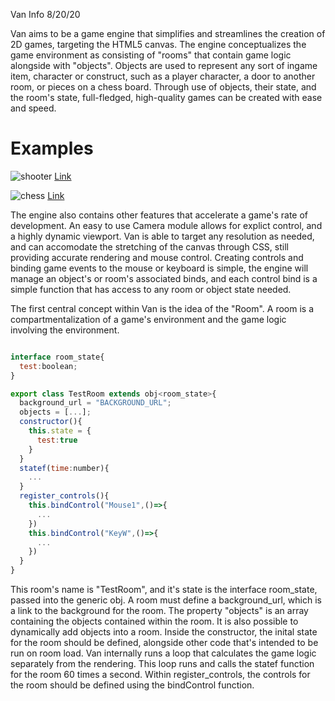 Van Info
8/20/20

Van aims to be a game engine that simplifies and streamlines the creation of 2D games, targeting the HTML5 canvas. The engine conceptualizes the game environment as consisting of "rooms" that contain game logic alongside with "objects". Objects are used to represent any sort of ingame item, character or construct, such as a player  character, a door to another room, or pieces on a chess board. Through use of objects, their state, and the room's state, full-fledged, high-quality games can be created with ease and speed.

# Examples
![shooter](https://i.gyazo.com/438f938c63bf78a3354752887656520b.png)
[Link](http://reedkrawiec.github.io/subpages/van/shooter/)

![chess](https://i.gyazo.com/267e310895fb95103f967463f59b0028.png)
[Link](http://reedkrawiec.github.io/subpages/van/chess/)

The engine also contains other features that accelerate a game's rate of development. An easy to use Camera module allows for explict control, and a highly dynamic viewport. Van is able to target any resolution as needed, and can accomodate the stretching of the canvas through CSS, still providing accurate rendering and mouse control. Creating controls and binding game events to the mouse or keyboard is simple, the engine will manage an object's or room's associated binds, and each control bind is a simple function that has access to any room or object state needed.

The first central concept within Van is the idea of the "Room". A room is a compartmentalization of a game's environment and the game logic involving the environment.

``` js

interface room_state{
  test:boolean;
}

export class TestRoom extends obj<room_state>{
  background_url = "BACKGROUND_URL";
  objects = [...];
  constructor(){
    this.state = {
      test:true
    }
  }
  statef(time:number){
    ...
  }
  register_controls(){
    this.bindControl("Mouse1",()=>{
      ...
    })
    this.bindControl("KeyW",()=>{
      ...
    })
  }
}
```

This room's name is "TestRoom", and it's state is the interface room_state, passed into the generic obj. A room must define a background_url, which is a link to the background for the room. The property "objects" is an array containing the objects contained within the room. It is also possible to dynamically add objects into a room. Inside the constructor, the inital state for the room should be defined, alongside other code that's intended to be run on room load. Van internally runs a loop that calculates the game logic separately from the rendering. This loop runs and calls the statef function for the room 60 times a second. Within register_controls, the controls for the room should be defined using the bindControl function.
